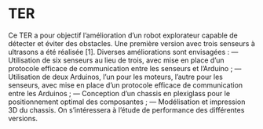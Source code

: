 # TER
Ce TER a pour objectif l’amélioration d’un robot explorateur capable de détecter et éviter des obstacles. Une première version avec trois senseurs à ultrasons a été réalisée [1]. Diverses améliorations sont envisagées : — Utilisation de six senseurs au lieu de trois, avec mise en place d’un protocole efficace de communication entre les senseurs et l’Arduino ; — Utilisation de deux Arduinos, l’un pour les moteurs, l’autre pour les senseurs, avec mise en place d’un protocole efficace de communication entre les Arduinos ; — Conception d’un chassis en plexiglass pour le positionnement optimal des composantes ; — Modélisation et impression 3D du chassis. On s’intéressera à l’étude de performance des différentes versions.
